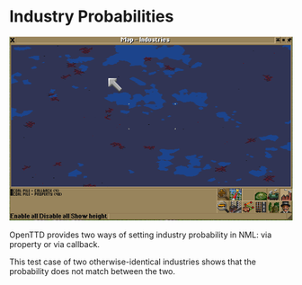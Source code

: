 # Industry Probabilities

![A test result in the map view](test_result.png)

OpenTTD provides two ways of setting industry probability in NML: via property or via callback.

This test case of two otherwise-identical industries shows that the probability does not match between the two.